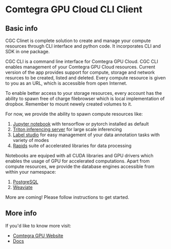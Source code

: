 # Comtegra GPU Cloud CLI Client

## Basic info

CGC Clinet is complete solution to create and manage your compute resources through CLI interface and python code. It incorporates CLI and SDK in one package.

CGC CLI is a command line interface for Comtegra GPU Cloud. CGC CLI enables management of your Comtegra GPU Cloud resources. Current version of the app provides support for compute, storage and network resurces to be created, listed and deleted. Every compute resource is given to you as an URL, which is accessible from open Internet.

To enable better access to your storage resources, every account has the ability to spawn free of charge filebrowser which is local implementation of dropbox. Remember to mount newely created volumes to it.

For now, we provide the ability to spawn compute resources like:

1. [Jupyter notebook](https://jupyter.org/) with tensorflow or pytorch installed as default
2. [Triton inferencing server](https://docs.nvidia.com/deeplearning/triton-inference-server/) for large scale inferencing
3. [Label studio](https://labelstud.io/) for easy management of your data annotation tasks with variety of modes
4. [Rapids](https://rapids.ai/) suite of accelerated libraries for data processing

Notebooks are equiped with all CUDA libraries and GPU drivers which enables the usage of GPU for accelerated computations.
Apart from compute resources, we provide the database engines accessible from within your namespace:

1. [PostgreSQL](https://www.postgresql.org/)
2. [Weaviate](https://weaviate.io/)

More are coming!
Please follow instructions to get started.

## More info

If you'd like to know more visit:

- [Comtegra GPU Website](https://cgc.comtegra.cloud)
- [Docs](https://docs.cgc.comtegra.cloud)
